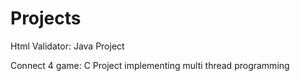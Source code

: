 # Projects
Html Validator: Java Project



Connect 4 game: C Project implementing multi thread programming

